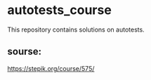 # autotests_course
This repository contains solutions on autotests.
## sourse:
https://stepik.org/course/575/